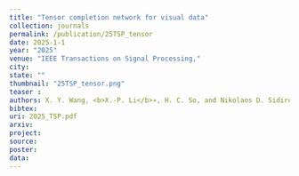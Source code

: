 ```yaml
---
title: "Tensor completion network for visual data"
collection: journals
permalink: /publication/25TSP_tensor
date: 2025-1-1
year: "2025"
venue: "IEEE Transactions on Signal Processing,"
city: 
state: ""
thumbnail: "25TSP_tensor.png"
teaser : 
authors: X. Y. Wang, <b>X.-P. Li</b>∗, H. C. So, and Nikolaos D. Sidiropoulos
bibtex: 
uri: 2025_TSP.pdf
arxiv: 
project: 
source: 
poster: 
data:
---
```


